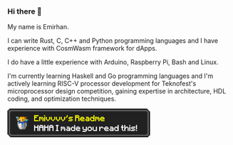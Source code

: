 ### Hi there 👋

My name is Emirhan.

I can write Rust, C, C++ and Python programming languages and I have experience with CosmWasm framework for dApps.

I do have a little experience with Arduino, Raspberry Pi, Bash and Linux.

I'm currently learning Haskell and Go programming languages and I'm actively learning RISC-V processor development for Teknofest's microprocessor design competition, gaining expertise in architecture, HDL coding, and optimization techniques.

![My Image](achievement1.png)
